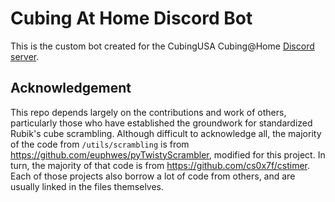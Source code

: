 # Cubing At Home Discord Bot

This is the custom bot created for the CubingUSA Cubing@Home [Discord server](https://discord.gg/g4v8DrVXWD).

## Acknowledgement

This repo depends largely on the contributions and work of others, particularly those who have established the groundwork for standardized Rubik's cube scrambling. Although difficult to acknowledge all, the majority of the code from `/utils/scrambling` is from https://github.com/euphwes/pyTwistyScrambler, modified for this project. In turn, the majority of that code is from https://github.com/cs0x7f/cstimer. Each of those projects also borrow a lot of code from others, and are usually linked in the files themselves.

